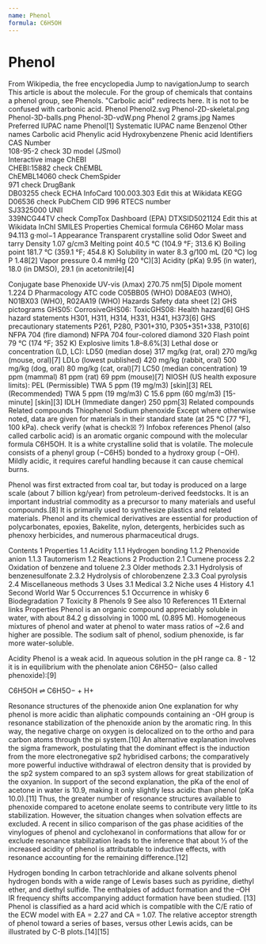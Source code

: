 ```yaml
---
name: Phenol
formula: C6H5OH
---
```

# Phenol
From Wikipedia, the free encyclopedia
Jump to navigationJump to search
This article is about the molecule. For the group of chemicals that contains a phenol group, see Phenols.
"Carbolic acid" redirects here. It is not to be confused with carbonic acid.
Phenol
Phenol2.svg
Phenol-2D-skeletal.png
Phenol-3D-balls.png
Phenol-3D-vdW.png
Phenol 2 grams.jpg
Names
Preferred IUPAC name
Phenol[1]
Systematic IUPAC name
Benzenol
Other names
Carbolic acid
Phenylic acid
Hydroxybenzene
Phenic acid
Identifiers
CAS Number	
108-95-2 check
3D model (JSmol)	
Interactive image
ChEBI	
CHEBI:15882 check
ChEMBL	
ChEMBL14060 check
ChemSpider	
971 check
DrugBank	
DB03255 check
ECHA InfoCard	100.003.303 Edit this at Wikidata
KEGG	
D06536 check
PubChem CID	
996
RTECS number	
SJ3325000
UNII	
339NCG44TV check
CompTox Dashboard (EPA)	
DTXSID5021124 Edit this at Wikidata
InChI
SMILES
Properties
Chemical formula	C6H6O
Molar mass	94.113 g·mol−1
Appearance	Transparent crystalline solid
Odor	Sweet and tarry
Density	1.07 g/cm3
Melting point	40.5 °C (104.9 °F; 313.6 K)
Boiling point	181.7 °C (359.1 °F; 454.8 K)
Solubility in water	8.3 g/100 mL (20 °C)
log P	1.48[2]
Vapor pressure	0.4 mmHg (20 °C)[3]
Acidity (pKa)	9.95 (in water),
18.0 (in DMSO),
29.1 (in acetonitrile)[4]

Conjugate base	Phenoxide
UV-vis (λmax)	270.75 nm[5]
Dipole moment	1.224 D
Pharmacology
ATC code	C05BB05 (WHO) D08AE03 (WHO), N01BX03 (WHO), R02AA19 (WHO)
Hazards
Safety data sheet	[2]
GHS pictograms	GHS05: CorrosiveGHS06: ToxicGHS08: Health hazard[6]
GHS hazard statements	H301, H311, H314, H331, H341, H373[6]
GHS precautionary statements	P261, P280, P301+310, P305+351+338, P310[6]
NFPA 704 (fire diamond)	
NFPA 704 four-colored diamond
320
Flash point	79 °C (174 °F; 352 K)
Explosive limits	1.8–8.6%[3]
Lethal dose or concentration (LD, LC):
LD50 (median dose)	317 mg/kg (rat, oral)
270 mg/kg (mouse, oral)[7]
LDLo (lowest published)	420 mg/kg (rabbit, oral)
500 mg/kg (dog, oral)
80 mg/kg (cat, oral)[7]
LC50 (median concentration)	19 ppm (mammal)
81 ppm (rat)
69 ppm (mouse)[7]
NIOSH (US health exposure limits):
PEL (Permissible)	TWA 5 ppm (19 mg/m3) [skin][3]
REL (Recommended)	TWA 5 ppm (19 mg/m3) C 15.6 ppm (60 mg/m3) [15-minute] [skin][3]
IDLH (Immediate danger)	250 ppm[3]
Related compounds
Related compounds	Thiophenol
Sodium phenoxide
Except where otherwise noted, data are given for materials in their standard state (at 25 °C [77 °F], 100 kPa).
check verify (what is check☒ ?)
Infobox references
Phenol (also called carbolic acid) is an aromatic organic compound with the molecular formula C6H5OH. It is a white crystalline solid that is volatile. The molecule consists of a phenyl group (−C6H5) bonded to a hydroxy group (−OH). Mildly acidic, it requires careful handling because it can cause chemical burns.

Phenol was first extracted from coal tar, but today is produced on a large scale (about 7 billion kg/year) from petroleum-derived feedstocks. It is an important industrial commodity as a precursor to many materials and useful compounds.[8] It is primarily used to synthesize plastics and related materials. Phenol and its chemical derivatives are essential for production of polycarbonates, epoxies, Bakelite, nylon, detergents, herbicides such as phenoxy herbicides, and numerous pharmaceutical drugs.


Contents
1	Properties
1.1	Acidity
1.1.1	Hydrogen bonding
1.1.2	Phenoxide anion
1.1.3	Tautomerism
1.2	Reactions
2	Production
2.1	Cumene process
2.2	Oxidation of benzene and toluene
2.3	Older methods
2.3.1	Hydrolysis of benzenesulfonate
2.3.2	Hydrolysis of chlorobenzene
2.3.3	Coal pyrolysis
2.4	Miscellaneous methods
3	Uses
3.1	Medical
3.2	Niche uses
4	History
4.1	Second World War
5	Occurrences
5.1	Occurrence in whisky
6	Biodegradation
7	Toxicity
8	Phenols
9	See also
10	References
11	External links
Properties
Phenol is an organic compound appreciably soluble in water, with about 84.2 g dissolving in 1000 mL (0.895 M). Homogeneous mixtures of phenol and water at phenol to water mass ratios of ~2.6 and higher are possible. The sodium salt of phenol, sodium phenoxide, is far more water-soluble.

Acidity
Phenol is a weak acid. In aqueous solution in the pH range ca. 8 - 12 it is in equilibrium with the phenolate anion C6H5O− (also called phenoxide):[9]

C6H5OH ⇌ C6H5O− + H+

Resonance structures of the phenoxide anion
One explanation for why phenol is more acidic than aliphatic compounds containing an -OH group is resonance stabilization of the phenoxide anion by the aromatic ring. In this way, the negative charge on oxygen is delocalized on to the ortho and para carbon atoms through the pi system.[10] An alternative explanation involves the sigma framework, postulating that the dominant effect is the induction from the more electronegative sp2 hybridised carbons; the comparatively more powerful inductive withdrawal of electron density that is provided by the sp2 system compared to an sp3 system allows for great stabilization of the oxyanion. In support of the second explanation, the pKa of the enol of acetone in water is 10.9, making it only slightly less acidic than phenol (pKa 10.0).[11] Thus, the greater number of resonance structures available to phenoxide compared to acetone enolate seems to contribute very little to its stabilization. However, the situation changes when solvation effects are excluded. A recent in silico comparison of the gas phase acidities of the vinylogues of phenol and cyclohexanol in conformations that allow for or exclude resonance stabilization leads to the inference that about 1⁄3 of the increased acidity of phenol is attributable to inductive effects, with resonance accounting for the remaining difference.[12]

Hydrogen bonding
In carbon tetrachloride and alkane solvents phenol hydrogen bonds with a wide range of Lewis bases such as pyridine, diethyl ether, and diethyl sulfide. The enthalpies of adduct formation and the –OH IR frequency shifts accompanying adduct formation have been studied. [13] Phenol is classified as a hard acid which is compatible with the C/E ratio of the ECW model with EA = 2.27 and CA = 1.07. The relative acceptor strength of phenol toward a series of bases, versus other Lewis acids, can be illustrated by C-B plots.[14][15]